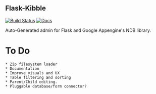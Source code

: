 Flask-Kibble
--------------

[![Build Status](https://travis-ci.org/xlevus/flask-kibble.svg)](https://travis-ci.org/xlevus/flask-kibble)
[![Docs](https://readthedocs.org/projects/flask-kibble/badge/?version=latest)](http://flask-kibble.readthedocs.org/)

Auto-Generated admin for Flask and Google Appengine's NDB library.


To Do
=====

    * Zip filesystem loader
    * Documentation
    * Improve visuals and UX
    * Table filtering and sorting
    * Parent/Child editing.
    * Pluggable database/form connector?

